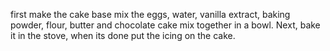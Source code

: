 first make the cake base mix the eggs, water, vanilla extract, baking powder, flour, butter and chocolate cake mix together in a bowl. Next, bake it in the stove, when its done put the icing on the cake.